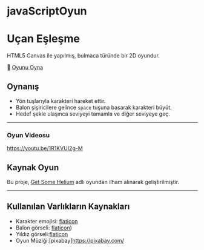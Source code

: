 # javaScriptOyun
# Uçan Eşleşme

HTML5 Canvas ile yapılmış, bulmaca türünde bir 2D oyundur.

🔗 [Oyunu Oyna](https://melikedal.github.io/javaScriptOyun/)

## Oynanış

- Yön tuşlarıyla karakteri hareket ettir.
- Balon şişiricilere gelince `space` tuşuna basarak karakteri büyüt.
- Hedef şekle ulaşınca seviyeyi tamamla ve diğer seviyeye geç.

---
### Oyun Videosu
https://youtu.be/1R1KVUI2g-M

## Kaynak Oyun

Bu proje, [Get Some Helium](https://play.famobi.com/get-some-helium) adlı oyundan ilham alınarak geliştirilmiştir.

---

## Kullanılan Varlıkların Kaynakları

- Karakter emojisi: [flaticon](https://www.flaticon.com)
- Balon görseli: [flaticon](https://www.flaticon.com))
- Yıldız görseli:[flaticon](https://www.flaticon.com/)
- Oyun Müziği:[pixabay]https://pixabay.com/
